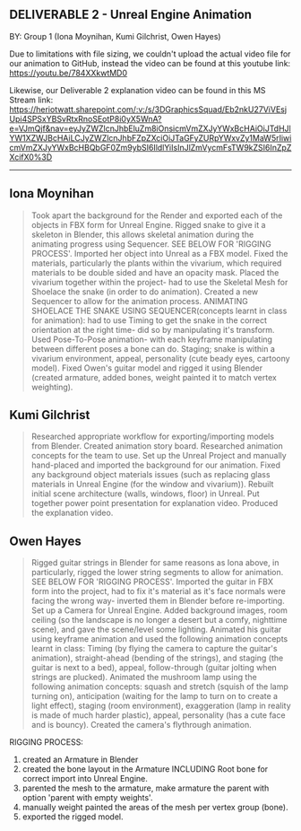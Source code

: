 DELIVERABLE 2 - Unreal Engine Animation
---
BY: Group 1 (Iona Moynihan, Kumi Gilchrist, Owen Hayes)

Due to limitations with file sizing, we couldn't upload the actual video file for our animation to GitHub, instead the video can be found at this youtube link: https://youtu.be/784XXkwtMD0

Likewise, our Deliverable 2 explanation video can be found in this MS Stream link: https://heriotwatt.sharepoint.com/:v:/s/3DGraphicsSquad/Eb2nkU27ViVEsjUpi4SPSxYBSvRtxRnoSEotP8i0yX5WnA?e=VJmQjf&nav=eyJyZWZlcnJhbEluZm8iOnsicmVmZXJyYWxBcHAiOiJTdHJlYW1XZWJBcHAiLCJyZWZlcnJhbFZpZXciOiJTaGFyZURpYWxvZy1MaW5rIiwicmVmZXJyYWxBcHBQbGF0Zm9ybSI6IldlYiIsInJlZmVycmFsTW9kZSI6InZpZXcifX0%3D

--------------------------
Iona Moynihan
-
> Took apart the background for the Render and exported each of the objects in FBX form for Unreal Engine.
> Rigged snake to give it a skeleton in Blender, this allows skeletal animation during the animating progress using Sequencer. SEE BELOW FOR 'RIGGING PROCESS'.
> Imported her object into Unreal as a FBX model.
> Fixed the materials, particularly the plants within the vivarium, which required materials to be double sided and have an opacity mask.
> Placed the vivarium together within the project- had to use the Skeletal Mesh for Shoelace the snake (in order to do animation).
> Created a new Sequencer to allow for the animation process.
> ANIMATING SHOELACE THE SNAKE USING SEQUENCER(concepts learnt in class for animation): had to use Timing to get the snake in the correct orientation at the right time- did so by manipulating it's transform. Used Pose-To-Pose animation- with each keyframe manipulating between different poses a bone can do. Staging; snake is within a vivarium environment, appeal, personality (cute beady eyes, cartoony model).
> Fixed Owen's guitar model and rigged it using Blender (created armature, added bones, weight painted it to match vertex weighting).

Kumi Gilchrist
-
> Researched appropriate workflow for exporting/importing models from Blender.
> Created animation story board.
> Researched animation concepts for the team to use.
> Set up the Unreal Project and manually hand-placed and imported the background for our animation.
> Fixed any background object materials issues (such as replacing glass materials in Unreal Engine (for the window and vivarium)).
> Rebuilt initial scene architecture (walls, windows, floor) in Unreal.
> Put together power point presentation for explanation video.
> Produced the explanation video.

Owen Hayes
-
> Rigged guitar strings in Blender for same reasons as Iona above, in particularly, rigged the lower string segments to allow for animation. SEE BELOW FOR 'RIGGING PROCESS'.
> Imported the guitar in FBX form into the project, had to fix it's material as it's face normals were facing the wrong way- inverted them in Blender before re-importing.
> Set up a Camera for Unreal Engine.
> Added background images, room ceiling (so the landscape is no longer a desert but a comfy, nighttime scene), and gave the scene/level some lighting.
> Animated his guitar using keyframe animation and used the following animation concepts learnt in class: Timing (by flying the camera to capture the guitar's animation), straight-ahead (bending of the strings), and staging (the guitar is next to a bed), appeal, follow-through (guitar jolting when strings are plucked).
> Animated the mushroom lamp using the following animation concepts: squash and stretch (squish of the lamp turning on), anticipation (waiting for the lamp to turn on to create a light effect), staging (room environment), exaggeration (lamp in reality is made of much harder plastic), appeal, personality (has a cute face and is bouncy).
> Created the camera's flythrough animation.


RIGGING PROCESS:
1. created an Armature in Blender
2. created the bone layout in the Armature INCLUDING Root bone for correct import into Unreal Engine.
3. parented the mesh to the armature, make armature the parent with option 'parent with empty weights'.
4. manually weight painted the areas of the mesh per vertex group (bone).
5. exported the rigged model.

